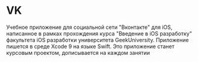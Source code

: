 # VK
Учебное приложение для социальной сети "Вконтакте" для iOS, написанное в рамках прохождения курса "Введение в iOS разработку" факультета iOS разработки университета GeekUniversity.
Приложение пишется в среде Xcode 9 на языке Swift.
Это приложение станет курсовым проектом, дописывается на каждом занятии
